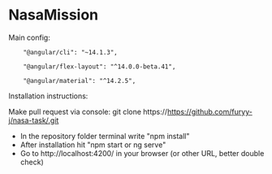 # NasaMission

Main config:

        "@angular/cli": "~14.1.3",
        
        "@angular/flex-layout": "^14.0.0-beta.41",
        
        "@angular/material": "^14.2.5",

Installation instructions:

Make pull request via console:
git clone https://https://github.com/furyy-j/nasa-task/.git


- In the repository folder terminal write "npm install"
- After installation hit "npm start or ng serve"
- Go to http://localhost:4200/ in your browser (or other URL, better double check)

